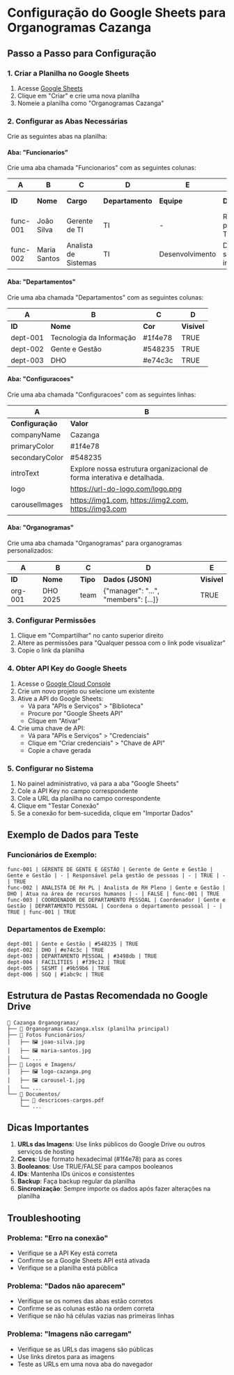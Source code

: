 # Configuração do Google Sheets para Organogramas Cazanga

## Passo a Passo para Configuração

### 1. Criar a Planilha no Google Sheets

1. Acesse [Google Sheets](https://sheets.google.com)
2. Clique em "Criar" e crie uma nova planilha
3. Nomeie a planilha como "Organogramas Cazanga"

### 2. Configurar as Abas Necessárias

Crie as seguintes abas na planilha:

#### Aba: "Funcionarios"
Crie uma aba chamada "Funcionarios" com as seguintes colunas:

| A | B | C | D | E | F | G | H | I | J |
|---|---|---|---|---|---|---|---|---|---|
| **ID** | **Nome** | **Cargo** | **Departamento** | **Equipe** | **Descrição** | **Foto (URL)** | **É Gerente** | **ID do Superior** | **Visível** |
| func-001 | João Silva | Gerente de TI | TI | - | Responsável pela área de TI | https://... | TRUE | - | TRUE |
| func-002 | Maria Santos | Analista de Sistemas | TI | Desenvolvimento | Desenvolve sistemas internos | https://... | FALSE | func-001 | TRUE |

#### Aba: "Departamentos"
Crie uma aba chamada "Departamentos" com as seguintes colunas:

| A | B | C | D |
|---|---|---|---|
| **ID** | **Nome** | **Cor** | **Visível** |
| dept-001 | Tecnologia da Informação | #1f4e78 | TRUE |
| dept-002 | Gente e Gestão | #548235 | TRUE |
| dept-003 | DHO | #e74c3c | TRUE |

#### Aba: "Configuracoes"
Crie uma aba chamada "Configuracoes" com as seguintes linhas:

| A | B |
|---|---|
| **Configuração** | **Valor** |
| companyName | Cazanga |
| primaryColor | #1f4e78 |
| secondaryColor | #548235 |
| introText | Explore nossa estrutura organizacional de forma interativa e detalhada. |
| logo | https://url-do-logo.com/logo.png |
| carouselImages | https://img1.com, https://img2.com, https://img3.com |

#### Aba: "Organogramas"
Crie uma aba chamada "Organogramas" para organogramas personalizados:

| A | B | C | D | E |
|---|---|---|---|---|
| **ID** | **Nome** | **Tipo** | **Dados (JSON)** | **Visível** |
| org-001 | DHO 2025 | team | {"manager": "...", "members": [...]} | TRUE |

### 3. Configurar Permissões

1. Clique em "Compartilhar" no canto superior direito
2. Altere as permissões para "Qualquer pessoa com o link pode visualizar"
3. Copie o link da planilha

### 4. Obter API Key do Google Sheets

1. Acesse o [Google Cloud Console](https://console.cloud.google.com/)
2. Crie um novo projeto ou selecione um existente
3. Ative a API do Google Sheets:
   - Vá para "APIs e Serviços" > "Biblioteca"
   - Procure por "Google Sheets API"
   - Clique em "Ativar"
4. Crie uma chave de API:
   - Vá para "APIs e Serviços" > "Credenciais"
   - Clique em "Criar credenciais" > "Chave de API"
   - Copie a chave gerada

### 5. Configurar no Sistema

1. No painel administrativo, vá para a aba "Google Sheets"
2. Cole a API Key no campo correspondente
3. Cole a URL da planilha no campo correspondente
4. Clique em "Testar Conexão"
5. Se a conexão for bem-sucedida, clique em "Importar Dados"

## Exemplo de Dados para Teste

### Funcionários de Exemplo:
```
func-001 | GERENTE DE GENTE E GESTÃO | Gerente de Gente e Gestão | Gente e Gestão | - | Responsável pela gestão de pessoas | - | TRUE | - | TRUE
func-002 | ANALISTA DE RH PL | Analista de RH Pleno | Gente e Gestão | DHO | Atua na área de recursos humanos | - | FALSE | func-001 | TRUE
func-003 | COORDENADOR DE DEPARTAMENTO PESSOAL | Coordenador | Gente e Gestão | DEPARTAMENTO PESSOAL | Coordena o departamento pessoal | - | TRUE | func-001 | TRUE
```

### Departamentos de Exemplo:
```
dept-001 | Gente e Gestão | #548235 | TRUE
dept-002 | DHO | #e74c3c | TRUE
dept-003 | DEPARTAMENTO PESSOAL | #3498db | TRUE
dept-004 | FACILITIES | #f39c12 | TRUE
dept-005 | SESMT | #9b59b6 | TRUE
dept-006 | SGQ | #1abc9c | TRUE
```

## Estrutura de Pastas Recomendada no Google Drive

```
📁 Cazanga Organogramas/
├── 📄 Organogramas Cazanga.xlsx (planilha principal)
├── 📁 Fotos Funcionários/
│   ├── 🖼️ joao-silva.jpg
│   ├── 🖼️ maria-santos.jpg
│   └── ...
├── 📁 Logos e Imagens/
│   ├── 🖼️ logo-cazanga.png
│   ├── 🖼️ carousel-1.jpg
│   └── ...
└── 📁 Documentos/
    ├── 📄 descricoes-cargos.pdf
    └── ...
```

## Dicas Importantes

1. **URLs das Imagens**: Use links públicos do Google Drive ou outros serviços de hosting
2. **Cores**: Use formato hexadecimal (#1f4e78) para as cores
3. **Booleanos**: Use TRUE/FALSE para campos booleanos
4. **IDs**: Mantenha IDs únicos e consistentes
5. **Backup**: Faça backup regular da planilha
6. **Sincronização**: Sempre importe os dados após fazer alterações na planilha

## Troubleshooting

### Problema: "Erro na conexão"
- Verifique se a API Key está correta
- Confirme se a Google Sheets API está ativada
- Verifique se a planilha está pública

### Problema: "Dados não aparecem"
- Verifique se os nomes das abas estão corretos
- Confirme se as colunas estão na ordem correta
- Verifique se não há células vazias nas primeiras linhas

### Problema: "Imagens não carregam"
- Verifique se as URLs das imagens são públicas
- Use links diretos para as imagens
- Teste as URLs em uma nova aba do navegador